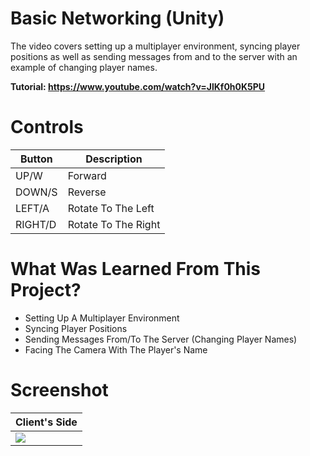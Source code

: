 # Basic Networking (Unity)
The video covers setting up a multiplayer environment, syncing player positions as well as sending messages from and to the server with an example of changing player names.

**Tutorial: https://www.youtube.com/watch?v=JlKf0h0K5PU**

# Controls
Button | Description
------ | -----------
UP/W | Forward
DOWN/S | Reverse
LEFT/A | Rotate To The Left
RIGHT/D | Rotate To The Right

# What Was Learned From This Project?
- Setting Up A Multiplayer Environment
- Syncing Player Positions
- Sending Messages From/To The Server (Changing Player Names)
- Facing The Camera With The Player's Name

# Screenshot
| Client's Side |
| ------------- | 
| <img src="/Screenshots/ClientSide.png"> |
